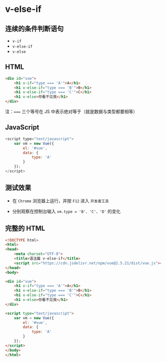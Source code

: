 # v-else-if

## 连续的条件判断语句

- `v-if`
- `v-else-if`
- `v-else`

## HTML

```html
<div id="vue">
    <h1 v-if="type === 'A'">A</h1>
    <h1 v-else-if="type === 'B'">B</h1>
    <h1 v-else-if="type === 'C'">C</h1>
    <h1 v-else>你看不见我</h1>
</div>
```



注：`===` 三个等号在 JS 中表示绝对等于（就是数据与类型都要相等）

## JavaScript

```javascript
<script type="text/javascript">
    var vm = new Vue({
        el: '#vue',
        data: {
            type: 'A'
        }
    });
</script>
```



## 测试效果

- 在 `Chrome` 浏览器上运行，并按 `F12` 进入 `开发者工具`



- 分别观察在控制台输入 `vm.type = 'B'、'C'、'D'` 的变化



## 完整的 HTML

```html
<!DOCTYPE html>
<html>
<head>
    <meta charset="UTF-8">
    <title>语法篇 v-else-if</title>
    <script src="https://cdn.jsdelivr.net/npm/vue@2.5.21/dist/vue.js"></script>
</head>
<body>

<div id="vue">
    <h1 v-if="type === 'A'">A</h1>
    <h1 v-else-if="type === 'B'">B</h1>
    <h1 v-else-if="type === 'C'">C</h1>
    <h1 v-else>你看不见我</h1>
</div>

<script type="text/javascript">
    var vm = new Vue({
        el: '#vue',
        data: {
            type: 'A'
        }
    });
</script>
</body>
</html>
```